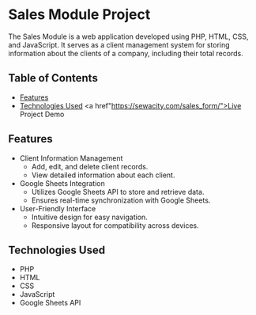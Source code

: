 # Sales Module Project

The Sales Module is a web application developed using PHP, HTML, CSS, and JavaScript. It serves as a client management system for storing information about the clients of a company, including their total records.

## Table of Contents
- [Features](#features)
- [Technologies Used](#technologies-used)
<a href"https://sewacity.com/sales_form/">Live Project Demo</a>

## Features

- Client Information Management
  - Add, edit, and delete client records.
  - View detailed information about each client.
- Google Sheets Integration
  - Utilizes Google Sheets API to store and retrieve data.
  - Ensures real-time synchronization with Google Sheets.
- User-Friendly Interface
  - Intuitive design for easy navigation.
  - Responsive layout for compatibility across devices.

## Technologies Used

- PHP
- HTML
- CSS
- JavaScript
- Google Sheets API

